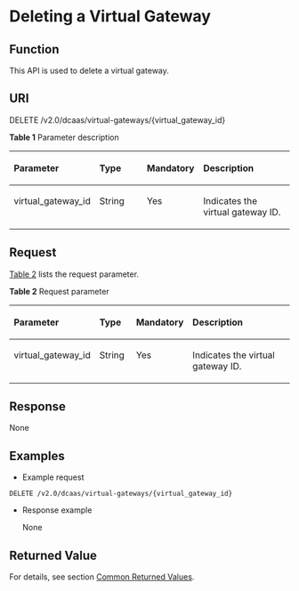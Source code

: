 # Deleting a Virtual Gateway<a name="en-dc_topic_0055025324"></a>

## Function<a name="section43031324205035"></a>

This API is used to delete a virtual gateway.

## URI<a name="section29996404205035"></a>

DELETE /v2.0/dcaas/virtual-gateways/\{virtual\_gateway\_id\}

**Table  1**  Parameter description

<a name="table2653155192017"></a>
<table><thead align="left"><tr id="row165355510201"><th class="cellrowborder" valign="top" width="19.388061193880613%" id="mcps1.2.5.1.1"><p id="p1865314551207"><a name="p1865314551207"></a><a name="p1865314551207"></a>Parameter</p>
</th>
<th class="cellrowborder" valign="top" width="21.42785721427857%" id="mcps1.2.5.1.2"><p id="p965345514201"><a name="p965345514201"></a><a name="p965345514201"></a><strong id="b842352706165439"><a name="b842352706165439"></a><a name="b842352706165439"></a>Type</strong></p>
</th>
<th class="cellrowborder" valign="top" width="16.328367163283673%" id="mcps1.2.5.1.3"><p id="p136531556208"><a name="p136531556208"></a><a name="p136531556208"></a><strong id="b842352706192549"><a name="b842352706192549"></a><a name="b842352706192549"></a>Mandatory</strong></p>
</th>
<th class="cellrowborder" valign="top" width="42.85571442855714%" id="mcps1.2.5.1.4"><p id="p14660155542013"><a name="p14660155542013"></a><a name="p14660155542013"></a><strong id="b84235270615331"><a name="b84235270615331"></a><a name="b84235270615331"></a>Description</strong></p>
</th>
</tr>
</thead>
<tbody><tr id="row13660145572012"><td class="cellrowborder" valign="top" width="19.388061193880613%" headers="mcps1.2.5.1.1 "><p id="p866020558209"><a name="p866020558209"></a><a name="p866020558209"></a>virtual_gateway_id</p>
</td>
<td class="cellrowborder" valign="top" width="21.42785721427857%" headers="mcps1.2.5.1.2 "><p id="p9660145552017"><a name="p9660145552017"></a><a name="p9660145552017"></a>String</p>
</td>
<td class="cellrowborder" valign="top" width="16.328367163283673%" headers="mcps1.2.5.1.3 "><p id="p12660195532019"><a name="p12660195532019"></a><a name="p12660195532019"></a>Yes</p>
</td>
<td class="cellrowborder" valign="top" width="42.85571442855714%" headers="mcps1.2.5.1.4 "><p id="p866065522015"><a name="p866065522015"></a><a name="p866065522015"></a>Indicates the virtual gateway ID.</p>
</td>
</tr>
</tbody>
</table>

## Request<a name="section54655929205035"></a>

[Table 2](#table2198437322244)  lists the request parameter.

**Table  2**  Request parameter

<a name="table2198437322244"></a>
<table><thead align="left"><tr id="row4304807922244"><th class="cellrowborder" valign="top" width="25.217478252174786%" id="mcps1.2.5.1.1"><p id="p6505580022244"><a name="p6505580022244"></a><a name="p6505580022244"></a><strong id="b8423527069918"><a name="b8423527069918"></a><a name="b8423527069918"></a>Parameter</strong></p>
</th>
<th class="cellrowborder" valign="top" width="13.528647135286477%" id="mcps1.2.5.1.2"><p id="p329696222244"><a name="p329696222244"></a><a name="p329696222244"></a><strong id="b842352706165439_1"><a name="b842352706165439_1"></a><a name="b842352706165439_1"></a>Type</strong></p>
</th>
<th class="cellrowborder" valign="top" width="18.398160183981606%" id="mcps1.2.5.1.3"><p id="p3257067222244"><a name="p3257067222244"></a><a name="p3257067222244"></a><strong id="b842352706192549_1"><a name="b842352706192549_1"></a><a name="b842352706192549_1"></a>Mandatory</strong></p>
</th>
<th class="cellrowborder" valign="top" width="42.85571442855715%" id="mcps1.2.5.1.4"><p id="p5470821922244"><a name="p5470821922244"></a><a name="p5470821922244"></a><strong id="b84235270615331_1"><a name="b84235270615331_1"></a><a name="b84235270615331_1"></a>Description</strong></p>
</th>
</tr>
</thead>
<tbody><tr id="row5451891922244"><td class="cellrowborder" valign="top" width="25.217478252174786%" headers="mcps1.2.5.1.1 "><p id="p3187982384832"><a name="p3187982384832"></a><a name="p3187982384832"></a>virtual_gateway_id</p>
</td>
<td class="cellrowborder" valign="top" width="13.528647135286477%" headers="mcps1.2.5.1.2 "><p id="p757920222316"><a name="p757920222316"></a><a name="p757920222316"></a>String</p>
</td>
<td class="cellrowborder" valign="top" width="18.398160183981606%" headers="mcps1.2.5.1.3 "><p id="p4706384922316"><a name="p4706384922316"></a><a name="p4706384922316"></a>Yes</p>
</td>
<td class="cellrowborder" valign="top" width="42.85571442855715%" headers="mcps1.2.5.1.4 "><p id="p970883222316"><a name="p970883222316"></a><a name="p970883222316"></a>Indicates the virtual gateway ID.</p>
</td>
</tr>
</tbody>
</table>

## Response<a name="section48616095205035"></a>

None

## Examples<a name="section7653394205035"></a>

-   Example request

```
DELETE /v2.0/dcaas/virtual-gateways/{virtual_gateway_id}
```

-   Response example

    None


## Returned Value<a name="section5604023173234"></a>

For details, see section  [Common Returned Values](common-returned-values.md).

